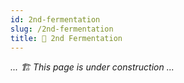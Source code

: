 ```yaml
---
id: 2nd-fermentation
slug: /2nd-fermentation
title: 🍾 2nd Fermentation
---
```


_... 🏗 This page is under construction ..._
